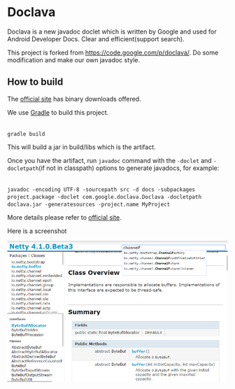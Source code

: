 Doclava
=======

Doclava is a new javadoc doclet which is written by Google and used for Android Developer Docs. Clear and efficient(support search).

This project is forked from https://code.google.com/p/doclava/. Do some modification and make our own javadoc style.

## How to build
The [official site](https://code.google.com/p/doclava/) has binary downloads offered.

We use [Gradle](http://www.gradle.org/) to build this project.

<code>
gradle build
</code>

This will build a jar in build/libs which is the artifact.

Once you have the artifact, run `javadoc` command with the `-doclet` and `-docletpath`(if not in classpath) options to generate javadocs, for example:

<code>
javadoc -encoding UTF-8 -sourcepath src -d docs -subpackages project.package -doclet com.google.doclava.Doclava -docletpath doclava.jar -generatesources -project.name MyProject
</code>

More details please refer to [official site](https://code.google.com/p/doclava/).

Here is a screenshot

![Doclava](screenshot.png)
